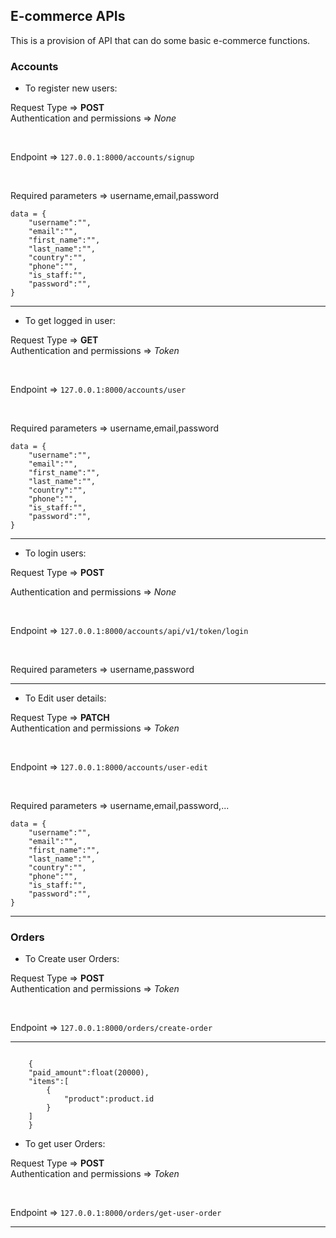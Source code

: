 ## E-commerce APIs

This is a provision of API that can do some basic e-commerce functions.



### Accounts 

* To register new users:

Request Type => **POST**
<br>
Authentication and permissions => *None*

<br>

Endpoint => `127.0.0.1:8000/accounts/signup`

<br>
 
<p>Required parameters => username,email,password </p>

```
data = {
    "username":"",
    "email":"",
    "first_name":"",
    "last_name":"",
    "country":"",
    "phone":"",
    "is_staff:"",
    "password":"",
}
```

<hr>



* To get logged in user:

Request Type => **GET**
<br>
Authentication and permissions => *Token*

<br>

Endpoint => `127.0.0.1:8000/accounts/user`

<br>
 
<p>Required parameters => username,email,password </p>

```
data = {
    "username":"",
    "email":"",
    "first_name":"",
    "last_name":"",
    "country":"",
    "phone":"",
    "is_staff:"",
    "password":"",
}
```

<hr>


* To login users:

Request Type => **POST**
<br>

Authentication and permissions => *None*

<br>

Endpoint => `127.0.0.1:8000/accounts/api/v1/token/login`

<br>
 
<p>Required parameters => username,password </p>

<hr>


* To Edit user details:

Request Type => **PATCH**
<br>
Authentication and permissions => *Token*

<br>

Endpoint => `127.0.0.1:8000/accounts/user-edit`

<br>
 
<p>Required parameters => username,email,password,... </p>

```
data = {
    "username":"",
    "email":"",
    "first_name":"",
    "last_name":"",
    "country":"",
    "phone":"",
    "is_staff:"",
    "password":"",
}
```

<hr>


### Orders

* To Create user Orders:

Request Type => **POST**
<br>
Authentication and permissions => *Token*

<br>

Endpoint => `127.0.0.1:8000/orders/create-order`

<hr>

```

    {
    "paid_amount":float(20000),
    "items":[
        {
            "product":product.id
        }
    ]
    }
```
* To get user Orders:

Request Type => **POST**
<br>
Authentication and permissions => *Token*

<br>

Endpoint => `127.0.0.1:8000/orders/get-user-order`

<hr>

